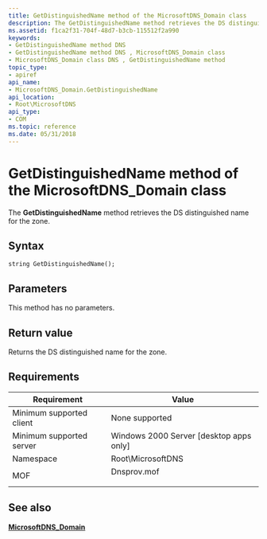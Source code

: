 ```yaml
---
title: GetDistinguishedName method of the MicrosoftDNS_Domain class
description: The GetDistinguishedName method retrieves the DS distinguished name for the zone.
ms.assetid: f1ca2f31-704f-48d7-b3cb-115512f2a990
keywords:
- GetDistinguishedName method DNS
- GetDistinguishedName method DNS , MicrosoftDNS_Domain class
- MicrosoftDNS_Domain class DNS , GetDistinguishedName method
topic_type:
- apiref
api_name:
- MicrosoftDNS_Domain.GetDistinguishedName
api_location:
- Root\MicrosoftDNS
api_type:
- COM
ms.topic: reference
ms.date: 05/31/2018
---
```


# GetDistinguishedName method of the MicrosoftDNS\_Domain class

The **GetDistinguishedName** method retrieves the DS distinguished name for the zone.

## Syntax


```mof
string GetDistinguishedName();
```



## Parameters

This method has no parameters.

## Return value

Returns the DS distinguished name for the zone.

## Requirements



| Requirement | Value |
|-------------------------------------|----------------------------------------------------------------------------------------|
| Minimum supported client<br/> | None supported<br/>                                                              |
| Minimum supported server<br/> | Windows 2000 Server \[desktop apps only\]<br/>                                   |
| Namespace<br/>                | Root\\MicrosoftDNS<br/>                                                          |
| MOF<br/>                      | <dl> <dt>Dnsprov.mof</dt> </dl> |



## See also

<dl> <dt>

[**MicrosoftDNS\_Domain**](microsoftdns-domain.md)
</dt> </dl>

 

 





